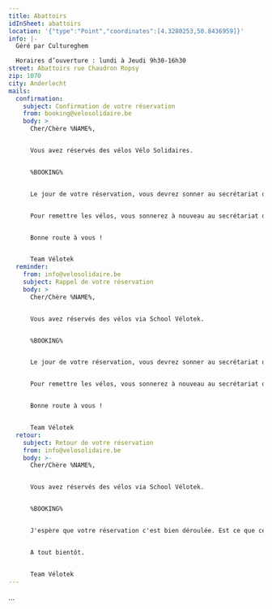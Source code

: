 ```yaml
---
title: Abattoirs
idInSheet: abattoirs
location: '{"type":"Point","coordinates":[4.3280253,50.8436959]}'
info: |-
  Géré par Cultureghem

  Horaires d’ouverture : lundi à Jeudi 9h30-16h30
street: Abattoirs rue Chaudron Ropsy
zip: 1070
city: Anderlecht
mails:
  confirmation:
    subject: Confirmation de votre réservation
    from: booking@velosolidaire.be
    body: >
      Cher/Chère %NAME%,


      Vous avez réservés des vélos Vélo Solidaires.


      %BOOKING%


      Le jour de votre réservation, vous devrez sonner au secrétariat de l’école 4 saisons (10 place Bethléem 1060 St Gilles). Veuillez décliner votre identité et le fait que vous venez pour la Vélotek. Vous irez chercher les clefs de la Vélotek au secrétariat de l’école, ressortirez de l’école pour vous diriger un peu plus bas sur la rue du Danemark. La porte donnant accès à la Vélotek se trouve sur la rue du Danemark deux portes plus bas que l’entrée de l’école. On peut lire au dessus de celle-ci: “Cité des jeunes”. Les vélos sont stockés dans un local sur la gauche environ 20 mètres plus loin dans le couloir. Un panneau Vélotek sur la porte indique que vous êtes bien au bon endroit. L'interrupteur de la lumière du local se situe sur la gauche 2 m après la porte. N’oubliez pas en sortant de bien éteindre la lumière du local et de fermer à clefs la porte du local ainsi que la porte donnant sur la rue. Vous remettrez ensuite les clefs au secrétariat avant de faire votre formation. 


      Pour remettre les vélos, vous sonnerez à nouveau au secrétariat de l’école pour chercher les clefs qui vous permettront de remettre les vélos. Une fois les vélos et le matériel remis, n’oubliez pas de bien éteindre la lumière du local et de fermer à clefs la porte du local ainsi que la porte donnant sur la rue. Vous remettrez ensuite les clefs au secrétariat. 


      Bonne route à vous ! 


      Team Vélotek
  reminder:
    from: info@velosolidaire.be
    subject: Rappel de votre réservation
    body: >
      Cher/Chère %NAME%,


      Vous avez réservés des vélos via School Vélotek.


      %BOOKING%


      Le jour de votre réservation, vous devrez sonner au secrétariat de l’école 4 saisons (10 place Bethléem 1060 St Gilles). Veuillez décliner votre identité et le fait que vous venez pour la Vélotek. Vous irez chercher les clefs de la Vélotek au secrétariat de l’école, ressortirez de l’école pour vous diriger un peu plus bas sur la rue du Danemark. La porte donnant accès à la Vélotek se trouve sur la rue du Danemark deux portes plus bas que l’entrée de l’école. On peut lire au dessus de celle-ci: “Cité des jeunes”. Les vélos sont stockés dans un local sur la gauche environ 20 mètres plus loin dans le couloir. Un panneau Vélotek sur la porte indique que vous êtes bien au bon endroit. L'interrupteur de la lumière du local se situe sur la gauche 2 m après la porte. N’oubliez pas en sortant de bien éteindre la lumière du local et de fermer à clefs la porte du local ainsi que la porte donnant sur la rue. Vous remettrez ensuite les clefs au secrétariat avant de faire votre formation. 


      Pour remettre les vélos, vous sonnerez à nouveau au secrétariat de l’école pour chercher les clefs qui vous permettront de remettre les vélos. Une fois les vélos et le matériel remis, n’oubliez pas de bien éteindre la lumière du local et de fermer à clefs la porte du local ainsi que la porte donnant sur la rue. Vous remettrez ensuite les clefs au secrétariat. 


      Bonne route à vous ! 


      Team Vélotek
  retour:
    subject: Retour de votre réservation
    from: info@velosolidaire.be
    body: >-
      Cher/Chère %NAME%,


      Vous avez réservés des vélos via School Vélotek.


      %BOOKING%


      J'espère que votre réservation c'est bien déroulée. Est ce que certains vélos ont eu des dégâts? Veuillez dans ce cas nous transmettre par retour de cet Email les numéros des vélos endommagés ainsi que les problèmes détectés pour que nous puissions au plus vite les réparer. 


      A tout bientôt.


      Team Vélotek
---
```

...